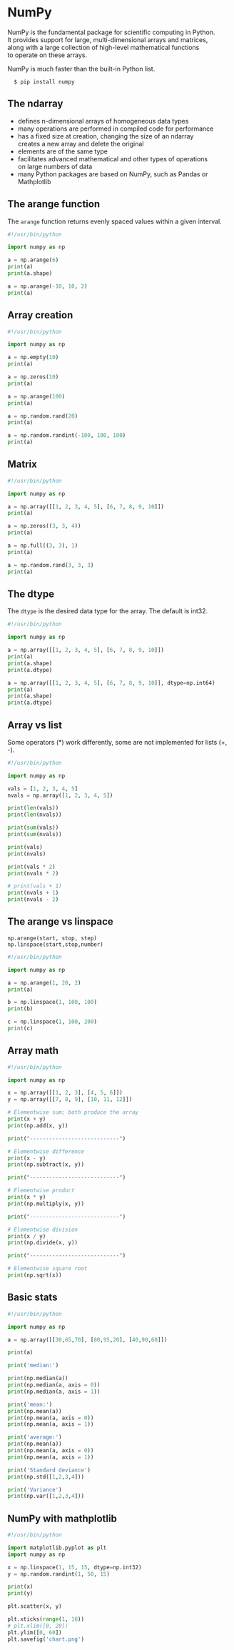 # NumPy

NumPy is the fundamental package for scientific computing in Python.  
It provides support for large, multi-dimensional arrays and matrices,  
along with a large collection of high-level mathematical functions  
to operate on these arrays.  

NumPy is much faster than the built-in Python list.  

      $ pip install numpy

## The ndarray 

- defines n-dimensional arrays of homogeneous data types
- many operations are performed in compiled code for performance
- has a fixed size at creation, changing the size of an ndarray  
  creates a new array and delete the original
- elements are of the same type
- facilitates advanced mathematical and other types of operations  
  on large numbers of data
- many Python packages are based on NumPy, such as Pandas or Mathplotlib


## The arange function 

The `arange` function returns evenly spaced values within a given interval.  

```python
#!/usr/bin/python

import numpy as np

a = np.arange(6)
print(a)
print(a.shape)

a = np.arange(-10, 10, 2)
print(a)
```

## Array creation

```python
#!/usr/bin/python

import numpy as np

a = np.empty(10)
print(a)

a = np.zeros(10)
print(a)

a = np.arange(100)
print(a)

a = np.random.rand(20)
print(a)

a = np.random.randint(-100, 100, 100)
print(a)
```

## Matrix

```python
#!/usr/bin/python

import numpy as np

a = np.array([[1, 2, 3, 4, 5], [6, 7, 8, 9, 10]])
print(a)

a = np.zeros((3, 3, 4))
print(a)

a = np.full((3, 3), 1)
print(a)

a = np.random.rand(3, 3, 3)
print(a)
```

## The dtype 

The `dtype` is the desired data type for the array. The default is int32.  

```python
#!/usr/bin/python

import numpy as np

a = np.array([[1, 2, 3, 4, 5], [6, 7, 8, 9, 10]])
print(a)
print(a.shape)
print(a.dtype)

a = np.array([[1, 2, 3, 4, 5], [6, 7, 8, 9, 10]], dtype=np.int64)
print(a)
print(a.shape)
print(a.dtype)
```

## Array vs list

Some operators (*) work differently, some are not implemented for lists (+, -).   

```python
#!/usr/bin/python

import numpy as np

vals = [1, 2, 3, 4, 5]
nvals = np.array([1, 2, 3, 4, 5])

print(len(vals))
print(len(nvals))

print(sum(vals))
print(sum(nvals))

print(vals)
print(nvals)

print(vals * 2)
print(nvals * 2)

# print(vals + 1)
print(nvals + 1)
print(nvals - 2)
```

## The arange vs linspace

    np.arange(start, stop, step)
    np.linspace(start,stop,number)

```python
#!/usr/bin/python

import numpy as np

a = np.arange(1, 20, 2)
print(a)

b = np.linspace(1, 100, 100)
print(b)

c = np.linspace(1, 100, 200)
print(c)
```

## Array math

```python
#!/usr/bin/python

import numpy as np

x = np.array([[1, 2, 3], [4, 5, 6]])
y = np.array([[7, 8, 9], [10, 11, 12]])

# Elementwise sum; both produce the array
print(x + y)
print(np.add(x, y))

print("----------------------------")

# Elementwise difference
print(x - y)
print(np.subtract(x, y))

print("----------------------------")

# Elementwise product
print(x * y)
print(np.multiply(x, y))

print("----------------------------")

# Elementwise division
print(x / y)
print(np.divide(x, y))

print("----------------------------")

# Elementwise square root
print(np.sqrt(x))
```

## Basic stats 

```python
#!/usr/bin/python

import numpy as np

a = np.array([[30,65,70], [80,95,20], [40,90,60]]) 

print(a)

print('median:')

print(np.median(a))
print(np.median(a, axis = 0))
print(np.median(a, axis = 1))

print('mean:')
print(np.mean(a))
print(np.mean(a, axis = 0))
print(np.mean(a, axis = 1))

print('average:')
print(np.mean(a))
print(np.mean(a, axis = 0))
print(np.mean(a, axis = 1))

print('Standard deviance')
print(np.std([1,2,3,4]))

print('Variance')
print(np.var([1,2,3,4]))
```

## NumPy with mathplotlib

```python
#!/usr/bin/python

import matplotlib.pyplot as plt
import numpy as np

x = np.linspace(1, 15, 15, dtype=np.int32)
y = np.random.randint(1, 50, 15)

print(x)
print(y)

plt.scatter(x, y)

plt.xticks(range(1, 16))
# plt.xlim([0, 20])
plt.ylim([0, 60])
plt.savefig('chart.png')
```



